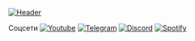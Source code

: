 [![Header](https://i.imgur.com/7t8MAq7.png)](https://github.com/lodo4nik)

Соцсети
[![Youtube](https://img.shields.io/badge/Youtube-red?style=for-the-badge&logo=youtube&logoColor=FFFFFF)](https://www.youtube.com/@lodkas-archive) [![Telegram](https://img.shields.io/badge/Telegram-9cf?style=for-the-badge&logo=telegram&logoColor=333333)](https://t.me/lodo5nik) [![Discord](https://img.shields.io/badge/Discord-blue?style=for-the-badge&logo=discord&logoColor=FFFFFF)](https://discord.com/channels/@me) [![Spotify](https://img.shields.io/badge/Spotify-brightgreen?style=for-the-badge&logo=spotify&logoColor=FFFFFF)](https://open.spotify.com/user/31jhx37vnmxavq7g5asfk23mjsoq?si=0c07f3fc88694789)
